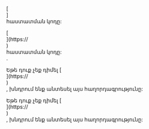 [<br host>]<br action>հաստատման կոդը:<br code>

[<br host>](https://<br host>)<br action>հաստատման կոդը:<br code>.

Եթե ​​դուք չեք դիմել [<br host>](https://<br host>)<br action>, խնդրում ենք անտեսել այս հաղորդագրությունը:

Եթե ​​դուք չեք դիմել [<br host>](https://<br host>)<br action>, խնդրում ենք անտեսել այս հաղորդագրությունը:
